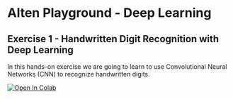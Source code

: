# Alten Playground - Deep Learning

## Exercise 1 - Handwritten Digit Recognition with Deep Learning
In this hands-on exercise we are going to learn to use Convolutional Neural Networks (CNN) to recognize handwritten digits.

[![Open In Colab](https://colab.research.google.com/assets/colab-badge.svg)](https://colab.research.google.com/github/akalgreadis/deep-learning-playground/blob/master/Digit_Recognition.ipynb)
